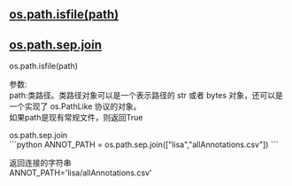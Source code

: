 ## [os.path.isfile(path)](#os.path.isfile)
## [os.path.sep.join](#os.path.sep.join)
<div id="os.path.isfile"></div>
os.path.isfile(path)  

参数:  
path:类路径。类路径对象可以是一个表示路径的 str 或者 bytes 对象，还可以是一个实现了 os.PathLike 协议的对象。  
如果path是现有常规文件，则返回True

<div id="os.path.sep.join"></div>
os.path.sep.join<br>
```python
ANNOT_PATH = os.path.sep.join(["lisa","allAnnotations.csv"])
```

返回连接的字符串<br>
ANNOT_PATH='lisa/allAnnotations.csv'<br>

